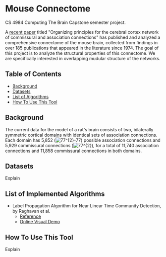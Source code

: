 # Mouse Connectome
CS 4984 Computing The Brain Capstone semester project. 

A [recent paper](http://www.pnas.org/content/pnas/114/45/E9692.full.pdf) titled "Organizing principles for the cerebral cortex network of commissural and association connections" has published and analyzed a comprehensive connectome of the mouse brain, collected from findings in over 185 publications that appeared in the literature since 1974. The goal of this project is to analyze the structural properties of this connectome. We are specifically interested in overlapping mudular structure of the networks.

## Table of Contents
- [Background](#background)
- [Datasets](#datasets)
- [List of Algorithms](#list-of-algorithms)
- [How To Use This Tool](#how-to-use-this-tool)

## Background
The current data for the model of a rat's brain consists of two, bilaterally symmetric cortical domains with identical sets of association connections. Each domain has 5,852 (<img src="https://latex.codecogs.com/gif.latex?77^{2}-77" title="77^{2}-77" />) possible association connections and 5,929 commissural connections (<img src="https://latex.codecogs.com/gif.latex?77^{2}" title="77^{2}" />), for a total of 11,740 association connections and 11,858 commissural connections in both domains.

## Datasets
Explain

## List of Implemented Algorithms
* Label Propagation Algorithm for Near Linear Time Community Detection, by Raghavan et al.
  * [Reference](https://arxiv.org/pdf/0709.2938.pdf)
  * [Online Visual Demo](http://opcoast.com/demos/label_propagation/index.html)

## How To Use This Tool
Explain
